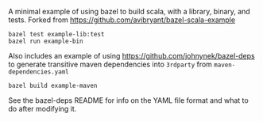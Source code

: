 A minimal example of using bazel to build scala, with a library, binary, and tests.
Forked from https://github.com/avibryant/bazel-scala-example
```
bazel test example-lib:test
bazel run example-bin
```

Also includes an example of using https://github.com/johnynek/bazel-deps to generate transitive maven dependencies into `3rdparty` from `maven-dependencies.yaml`

```
bazel build example-maven
```

See the bazel-deps README for info on the YAML file format and what to do after modifying it.
